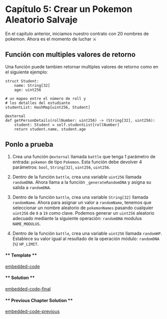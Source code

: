 <!-- Add translation for the following page: https://vyper.fun/#/2/random_wild_pokemon
Do NOT change the code below. The below code runs the code editor -->

# Capítulo 5: Crear un Pokemon Aleatorio Salvaje

En el capítulo anterior, iniciamos nuestro contrato con 20 nombres de pokemon. Ahora es el momento de luchar ⚔️

## Función con multiples valores de retorno

Una función puede tambien retornar multiples valores de retorno como en el siguiente ejemplo:

    struct Student:
        name: String[32]
        age: uint256

    # un mapeo entre el número de roll y
    # los detalles del estudiante
    studentList: HashMap[uint256, Student]

    @external
    def getPersonDetails(rollNumber: uint256) -> (String[32], uint256):
        student: Student = self.studentList[rollNumber]
        return student.name, student.age

## Ponlo a prueba

1. Crea una función `@external` llamada `battle` que tenga 1 parámetro de entrada: `pokemon` de tipo `Pokemon`. Esta función debe devolver 4 parámetros: `bool`, `String[32]`, `uint256`, `uint256`.

2. Dentro de la función `battle`, crea una variable `uint256` llamada `randomDNA`. Ahora llama a la función `_generateRandomDNA` y asigna su salida a `randomDNA`.

3. Dentro de la función `battle`, crea una variable `String[32]` llamada `randomName`. Ahora para asignar un valor a `randomName`, tenemos que seleccionar un nombre aleatorio de `pokemonNames` pasando cualquier `uint256` de `0` a `19` como clave. Podemos generar un `uint256` aleatorio adecuado mediante la siguiente operación: `randomDNA` modulus `NAME_MODULUS`.

4. Dentro de la función `battle`, crea una variable `uint256` llamada `randomHP`. Establece su valor igual al resultado de la operación módulo: `randomDNA` (`%`) `HP_LIMIT`.

<!-- tabs:start -->

#### ** Template **

[embedded-code](../assets/2/2.5-template-code.vy ':include :type=code embed-template')

#### ** Solution **

[embedded-code-final](../assets/2/2.5-finished-code.vy ':include :type=code embed-final')

#### ** Previous Chapter Solution **

[embedded-code-previous](../assets/2/2.4-finished-code.vy ':include :type=code embed-previous')

<!-- tabs:end -->
